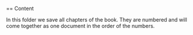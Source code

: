 == Content 

In this folder we save all chapters of the book. They are numbered and will come together as one document in the order of the numbers. 
